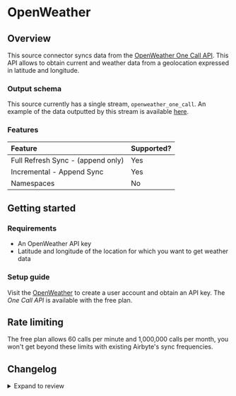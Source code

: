 # OpenWeather

## Overview

This source connector syncs data from the [OpenWeather One Call API](https://openweathermap.org/api/one-call-api). This API allows to obtain current and weather data from a geolocation expressed in latitude and longitude.

### Output schema

This source currently has a single stream, `openweather_one_call`. An example of the data outputted by this stream is available [here](https://openweathermap.org/api/one-call-api#example).

### Features

| Feature                           | Supported? |
| :-------------------------------- | :--------- |
| Full Refresh Sync - (append only) | Yes        |
| Incremental - Append Sync         | Yes        |
| Namespaces                        | No         |

## Getting started

### Requirements

- An OpenWeather API key
- Latitude and longitude of the location for which you want to get weather data

### Setup guide

Visit the [OpenWeather](https://openweathermap.org) to create a user account and obtain an API key. The _One Call API_ is available with the free plan.

## Rate limiting

The free plan allows 60 calls per minute and 1,000,000 calls per month, you won't get beyond these limits with existing Airbyte's sync frequencies.

## Changelog

<details>
  <summary>Expand to review</summary>

| Version | Date       | Pull Request                                             | Subject                                                                         |
| :------ | :--------- | :------------------------------------------------------- | :------------------------------------------------------------------------------ |
| 0.3.2 | 2024-10-29 | [47791](https://github.com/airbytehq/airbyte/pull/47791) | Update dependencies |
| 0.3.1 | 2024-10-08 | [46652](https://github.com/airbytehq/airbyte/pull/46652) | Fix longitude regex matching |
| 0.3.0 | 2024-08-26 | [44772](https://github.com/airbytehq/airbyte/pull/44772) | Refactor connector to manifest-only format |
| 0.2.17 | 2024-08-24 | [44725](https://github.com/airbytehq/airbyte/pull/44725) | Update dependencies |
| 0.2.16 | 2024-08-17 | [44236](https://github.com/airbytehq/airbyte/pull/44236) | Update dependencies |
| 0.2.15 | 2024-08-12 | [43735](https://github.com/airbytehq/airbyte/pull/43735) | Update dependencies |
| 0.2.14 | 2024-08-03 | [43217](https://github.com/airbytehq/airbyte/pull/43217) | Update dependencies |
| 0.2.13 | 2024-07-27 | [42731](https://github.com/airbytehq/airbyte/pull/42731) | Update dependencies |
| 0.2.12 | 2024-07-20 | [42389](https://github.com/airbytehq/airbyte/pull/42389) | Update dependencies |
| 0.2.11 | 2024-07-13 | [41814](https://github.com/airbytehq/airbyte/pull/41814) | Update dependencies |
| 0.2.10 | 2024-07-10 | [41592](https://github.com/airbytehq/airbyte/pull/41592) | Update dependencies |
| 0.2.9 | 2024-07-09 | [41199](https://github.com/airbytehq/airbyte/pull/41199) | Update dependencies |
| 0.2.8 | 2024-07-06 | [40784](https://github.com/airbytehq/airbyte/pull/40784) | Update dependencies |
| 0.2.7 | 2024-06-25 | [40408](https://github.com/airbytehq/airbyte/pull/40408) | Update dependencies |
| 0.2.6 | 2024-06-22 | [40005](https://github.com/airbytehq/airbyte/pull/40005) | Update dependencies |
| 0.2.5 | 2024-06-06 | [39170](https://github.com/airbytehq/airbyte/pull/39170) | [autopull] Upgrade base image to v1.2.2 |
| 0.2.4 | 2024-05-25 | [38601](https://github.com/airbytehq/airbyte/pull/38601) | Make compatible with the builder. |
| 0.2.3 | 2024-04-19 | [37209](https://github.com/airbytehq/airbyte/pull/37209) | Upgrade to CDK 0.80.0 and manage dependencies with Poetry. |
| 0.2.2 | 2024-04-15 | [37209](https://github.com/airbytehq/airbyte/pull/37209) | Base image migration: remove Dockerfile and use the python-connector-base image |
| 0.2.1 | 2024-04-12 | [37209](https://github.com/airbytehq/airbyte/pull/37209) | schema descriptions |
| 0.2.0 | 2023-08-31 | [29983](https://github.com/airbytehq/airbyte/pull/29983) | Migrate to Low Code Framework |
| 0.1.6 | 2022-06-21 | [16136](https://github.com/airbytehq/airbyte/pull/16136) | Update openweather onecall api to 3.0. |
| 0.1.5 | 2022-06-21 | [13864](https://github.com/airbytehq/airbyte/pull/13864) | No changes. Used connector to test publish workflow changes. |
| 0.1.4 | 2022-04-27 | [12397](https://github.com/airbytehq/airbyte/pull/12397) | No changes. Used connector to test publish workflow changes. |
| 0.1.0 | 2021-10-27 | [7434](https://github.com/airbytehq/airbyte/pull/7434) | Initial release |

</details>
